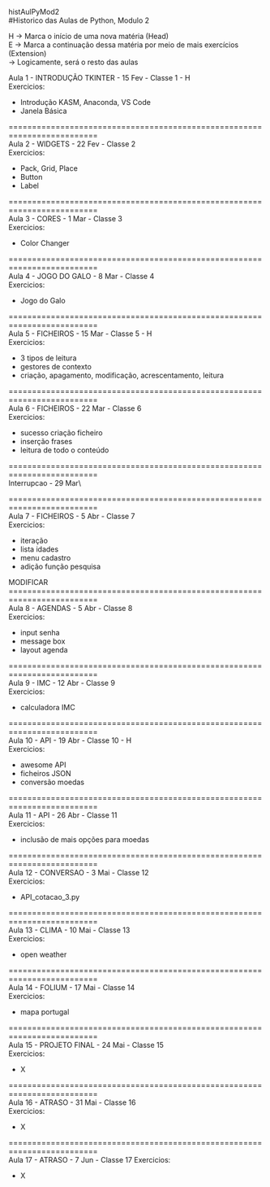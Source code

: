 histAulPyMod2\
#Historico das Aulas de Python, Modulo 2

H -> Marca o início de uma nova matéria (Head)\
E -> Marca a continuação dessa matéria por meio de mais exercícios (Extension)\
  -> Logicamente, será o resto das aulas

Aula 1 - INTRODUÇÃO TKINTER - 15 Fev - Classe 1 - H\
Exercicios:
 - Introdução KASM, Anaconda, VS Code
 - Janela Básica

=========================================================================\
Aula 2 - WIDGETS - 22 Fev - Classe 2\
Exercicios:
 - Pack, Grid, Place
 - Button
 - Label

=========================================================================\
Aula 3 - CORES - 1 Mar - Classe 3\
Exercicios:
 - Color Changer

=========================================================================\
Aula 4 - JOGO DO GALO - 8 Mar - Classe 4\
Exercicios:
 - Jogo do Galo

=========================================================================\
Aula 5 - FICHEIROS - 15 Mar - Classe 5 - H\
Exercicios:
 - 3 tipos de leitura
 - gestores de contexto
 - criação, apagamento, modificação, acrescentamento, leitura

=========================================================================\
Aula 6 - FICHEIROS - 22 Mar - Classe 6\
Exercicios:
 - sucesso criação ficheiro
 - inserção frases
 - leitura de todo o conteúdo

=========================================================================\
Interrupcao - 29 Mar\

=========================================================================\
Aula 7 - FICHEIROS - 5 Abr - Classe 7\
Exercicios:
 - iteração
 - lista idades
 - menu cadastro
 - adição função pesquisa

MODIFICAR
=========================================================================\
Aula 8 - AGENDAS - 5 Abr - Classe 8\
Exercicios:
 - input senha
 - message box
 - layout agenda

=========================================================================\
Aula 9 - IMC - 12 Abr - Classe 9\
Exercicios:
 - calculadora IMC

=========================================================================\
Aula 10 - API - 19 Abr - Classe 10 - H\
Exercicios:
 - awesome API
 - ficheiros JSON
 - conversão moedas

=========================================================================\
Aula 11 - API - 26 Abr - Classe 11\
Exercicios:
 - inclusão de mais opções para moedas

=========================================================================\
Aula 12 - CONVERSAO - 3 Mai - Classe 12\
Exercicios:
 - API_cotacao_3.py

=========================================================================\
Aula 13 - CLIMA - 10 Mai - Classe 13\
Exercicios:
 - open weather

=========================================================================\
Aula 14 - FOLIUM - 17 Mai - Classe 14\
Exercicios:
 - mapa portugal

=========================================================================\
Aula 15 - PROJETO FINAL - 24 Mai - Classe 15\
Exercicios:
 - X

=========================================================================\
Aula 16 - ATRASO - 31 Mai - Classe 16\
Exercicios:
 - X

=========================================================================\
Aula 17 - ATRASO - 7 Jun - Classe 17
Exercicios:
 - X
